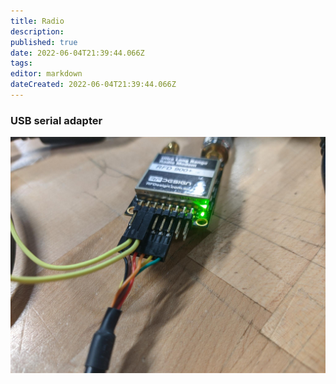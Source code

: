```yaml
---
title: Radio
description: 
published: true
date: 2022-06-04T21:39:44.066Z
tags: 
editor: markdown
dateCreated: 2022-06-04T21:39:44.066Z
---
```


### USB serial adapter

![radio-usb-setup.png](/radio-usb-setup.png)
